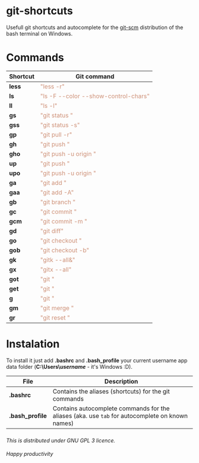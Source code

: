 # git-shortcuts
Usefull git shortcuts and autocomplete for the [git-scm](https://git-scm.com/download/win) distribution of the bash terminal on Windows.


# Commands
**Shortcut** | **Git command**
---          | ---
**less**     | <span style="color: #CE9178">"less -r"</span>
**ls**       | <span style="color: #CE9178"> "ls -F --color --show-control-chars"</span>
**ll**       | <span style="color: #CE9178"> "ls -l"</span>
**gs**       | <span style="color: #CE9178"> "git status "</span>
**gss**      | <span style="color: #CE9178"> "git status -s" </span>
**gp**       | <span style="color: #CE9178"> "git pull -r" </span>
**gh**       | <span style="color: #CE9178"> "git push " </span>
**gho**      | <span style="color: #CE9178"> "git push -u origin " </span>
**up**       | <span style="color: #CE9178"> "git push " </span>
**upo**      | <span style="color: #CE9178"> "git push -u origin " </span>
**ga**       | <span style="color: #CE9178"> "git add " </span>
**gaa**      | <span style="color: #CE9178"> "git add -A" </span>
**gb**       | <span style="color: #CE9178"> "git branch " </span>
**gc**       | <span style="color: #CE9178"> "git commit " </span>
**gcm**      | <span style="color: #CE9178"> "git commit -m " </span>
**gd**       | <span style="color: #CE9178"> "git diff" </span>
**go**       | <span style="color: #CE9178"> "git checkout " </span>
**gob**      | <span style="color: #CE9178"> "git checkout -b" </span>
**gk**       | <span style="color: #CE9178"> "gitk --all&" </span>
**gx**       | <span style="color: #CE9178"> "gitx --all" </span>
**got**      | <span style="color: #CE9178"> "git " </span>
**get**      | <span style="color: #CE9178"> "git " </span>
**g**        | <span style="color: #CE9178"> "git " </span>
**gm**       | <span style="color: #CE9178"> "git merge " </span>
**gr**       | <span style="color: #CE9178"> "git reset " </span>

# Instalation
To install it just add **.bashrc** and **.bash\_profile** your current username app data folder (**C:\Users\\_username_** - it's Windows :D).

File | Description
--- | ---
**.bashrc** | Contains the aliases (shortcuts) for the git commands
**.bash\_profile** | Contains autocomplete commands for the aliases (aka. use `tab` for autocomplete on known names)

###
*This is distributed under GNU GPL 3 licence.*


####
_*Happy productivity*_
